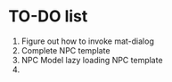 # TO-DO list
1. Figure out how to invoke mat-dialog
1. Complete NPC template
1. NPC Model lazy loading NPC template
1. 